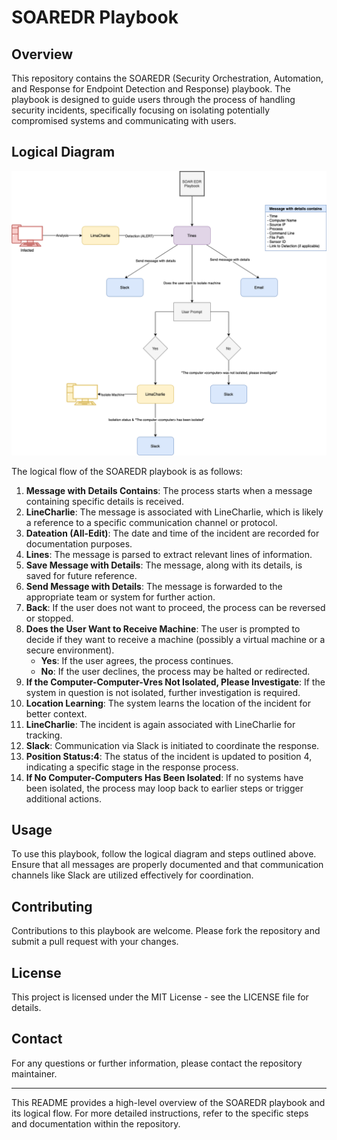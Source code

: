 # SOAREDR Playbook

## Overview
This repository contains the SOAREDR (Security Orchestration, Automation, and Response for Endpoint Detection and Response) playbook. The playbook is designed to guide users through the process of handling security incidents, specifically focusing on isolating potentially compromised systems and communicating with users.

## Logical Diagram
<div style="text-align:center;">
    <img src="./soaredr.drawio.png" alt="Logical Diagram" width="600">
</div>

The logical flow of the SOAREDR playbook is as follows:

1. **Message with Details Contains**: The process starts when a message containing specific details is received.
2. **LineCharlie**: The message is associated with LineCharlie, which is likely a reference to a specific communication channel or protocol.
3. **Dateation (All-Edit)**: The date and time of the incident are recorded for documentation purposes.
4. **Lines**: The message is parsed to extract relevant lines of information.
5. **Save Message with Details**: The message, along with its details, is saved for future reference.
6. **Send Message with Details**: The message is forwarded to the appropriate team or system for further action.
7. **Back**: If the user does not want to proceed, the process can be reversed or stopped.
8. **Does the User Want to Receive Machine**: The user is prompted to decide if they want to receive a machine (possibly a virtual machine or a secure environment).
   - **Yes**: If the user agrees, the process continues.
   - **No**: If the user declines, the process may be halted or redirected.
9. **If the Computer-Computer-Vres Not Isolated, Please Investigate**: If the system in question is not isolated, further investigation is required.
10. **Location Learning**: The system learns the location of the incident for better context.
11. **LineCharlie**: The incident is again associated with LineCharlie for tracking.
12. **Slack**: Communication via Slack is initiated to coordinate the response.
13. **Position Status:4**: The status of the incident is updated to position 4, indicating a specific stage in the response process.
14. **If No Computer-Computers Has Been Isolated**: If no systems have been isolated, the process may loop back to earlier steps or trigger additional actions.

## Usage

To use this playbook, follow the logical diagram and steps outlined above. Ensure that all messages are properly documented and that communication channels like Slack are utilized effectively for coordination.

## Contributing

Contributions to this playbook are welcome. Please fork the repository and submit a pull request with your changes.

## License

This project is licensed under the MIT License - see the LICENSE file for details.

## Contact

For any questions or further information, please contact the repository maintainer.

---

This README provides a high-level overview of the SOAREDR playbook and its logical flow. For more detailed instructions, refer to the specific steps and documentation within the repository.
